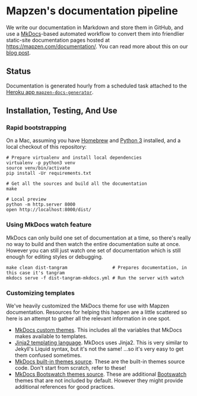 # Mapzen's documentation pipeline

We write our documentation in Markdown and store them in GitHub, and use a [MkDocs](http://www.mkdocs.org/)-based automated workflow to convert them into friendlier static-site documentation pages hosted at https://mapzen.com/documentation/. You can read more about this on our [blog post](https://mapzen.com/blog/doc-site/).

## Status

Documentation is generated hourly from a scheduled task attached to the
[Heroku app `mapzen-docs-generator`](https://dashboard.heroku.com/apps/mapzen-docs-generator).

## Installation, Testing, And Use

### Rapid bootstrapping

On a Mac, assuming you have [Homebrew](http://brew.sh) and
[Python 3](https://docs.python.org/3/using/mac.html) installed, and a local
checkout of this repository:

```shell
# Prepare virtualenv and install local dependencies
virtualenv -p python3 venv
source venv/bin/activate
pip install -Ur requirements.txt

# Get all the sources and build all the documentation
make

# Local preview
python -m http.server 8000
open http://localhost:8000/dist/
```

### Using MkDocs watch feature

MkDocs can only build one set of documentation at a time, so there's really no way to build and then watch the entire documentation suite at once. However you can still just watch one set of documentation which is still enough for editing styles or debugging.

```shell
make clean dist-tangram                 # Prepares documentation, in this case it's tangram
mkdocs serve -f dist-tangram-mkdocs.yml # Run the server with watch
```

### Customizing templates

We've heavily customized the MkDocs theme for use with Mapzen documentation. Resources for helping this happen are a little scattered so here is an attempt to gather all the relevant information in one spot.

- [MkDocs custom themes](http://www.mkdocs.org/user-guide/styling-your-docs/#custom-themes). This includes all the variables that MkDocs makes available to templates.
- [Jinja2 templating language](http://jinja.pocoo.org/docs/dev/). MkDocs uses Jinja2. This is very similar to Jekyll's Liquid syntax, but it's not the same! ...so it's very easy to get them confused sometimes.
- [MkDocs built-in themes source](https://github.com/mkdocs/mkdocs/tree/master/mkdocs/themes). These are the built-in themes source code. Don't start from scratch, refer to these!
- [MkDocs Bootswatch themes source](https://github.com/mkdocs/mkdocs-bootswatch/tree/master/mkdocs_bootswatch). These are additional [Bootswatch](https://bootswatch.com/) themes that are not included by default. However they might provide additional references for good practices.
